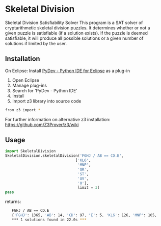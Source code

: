 # Skeletal Division
Skeletal Division Satisfiability Solver
This program is a SAT solver of cryptarithmetic skeletal division puzzles. It determines whether or not a given puzzle is 
satisfiable (if a solution exists). If the puzzle is deemed satisfiable, it will produce all possible solutions or
a given number of solutions if limited by the user. 

## Installation
On Eclipse:
  Install [PyDev - Python IDE for Eclipse](https://www.pydev.org/download.html) as a plug-in
  1. Open Eclipse
  2. Manage plug-ins
  3. Search for 'PyDev - Python IDE'
  4. Install
  5. Import z3 library into source code
  ```bash
from z3 import *
```
For further information on alternative z3 installation:
https://github.com/Z3Prover/z3/wiki

## Usage
  ```python
import SkeletalDivision
SkeletalDivision.skeletalDivision('FGHJ / AB == CD.E',
                                  ['KL6', 
                                   'MNP',
                                   'QR',
                                   'ST',
                                   'UV',
                                   '0'],
                                   limit = 3)
pass
```
returns:
```bash
   FGHJ / AB == CD.E
   {'FGHJ': 1365, 'AB': 14, 'CD': 97, 'E': 5, 'KL6': 126, 'MNP': 105, 'QR': 98, 'ST': 70, 'UV': 70, '0': 0}
   *** 1 solutions found in 22.0s ***
```
